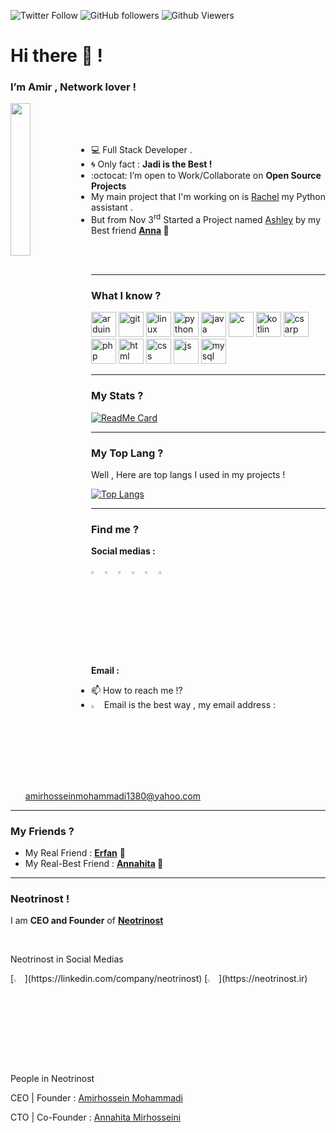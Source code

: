 <p>
<img alt="Twitter Follow" src="https://img.shields.io/twitter/follow/GNU_Amir?label=Twitter&style=flat-square">
<img alt="GitHub followers" src="https://img.shields.io/github/followers/BlackIQ?style=flat-square&color=lightgrey">
<img alt="Github Viewers" src="https://komarev.com/ghpvc/?username=BlackIQ&style=flat-square&color=lightgrey">
</p>

<h1>Hi there 👋 !</h1>
<h3>I’m Amir , Network lover !</h3>

<img align="left" src="https://github.com/BlackIQ/BlackIQ/blob/main/Dev.jpg" width="25%"/>

<br>
<br>
<br>

- 💻 Full Stack Developer .
- :cyclone: Only fact : **Jadi is the Best !**
- :octocat: I’m open to Work/Collaborate on **Open Source Projects**
- My main project that I'm working on is <a href="https://github.com/BlackIQ/Rachel">Rachel</a> my Python assistant .
- But from Nov 3<sup>rd</sup> Started a Project named <a href="https://github.com/BlackIQ/Ashley">Ashley</a> by my Best friend <b><a href="https://github.com/Annahita2004">Anna</a> 💖</b>

<br>
<br>

<hr>

### What I know ?
<p align="left">
<img src="https://img.icons8.com/color/48/000000/arduino.png" alt="arduino" width="40" height="40"/>
<img src="https://img.icons8.com/color/48/000000/git.png" alt="git" width="40" height="40"/>
<img src="https://img.icons8.com/color/48/000000/linux.png" alt="linux" width="40" height="40"/>
<img src="https://img.icons8.com/color/48/000000/python.png" alt="python" width="40" height="40"/>
<img src="https://img.icons8.com/color/48/000000/java.png" alt="java" width="40" height="40"/>
<img src="https://img.icons8.com/color/48/000000/c.png" alt="c" width="40" height="40"/>
<img src="https://img.icons8.com/color/48/000000/kotlin.png" alt="kotlin" width="40" height="40"/>
<img src="https://img.icons8.com/color/48/000000/cs.png" alt="csarp" width="40" height="40"/>
<img src="https://img.icons8.com/color/48/000000/php.png" alt="php" width="40" height="40"/>
<img src="https://img.icons8.com/color/48/000000/html.png" alt="html" width="40" height="40"/>
<img src="https://img.icons8.com/color/48/000000/css.png" alt="css" width="40" height="40"/>
<img src="https://img.icons8.com/color/48/000000/js.png" alt="js" width="40" height="40"/>
<img src="https://img.icons8.com/color/48/000000/mysql.png" alt="mysql" width="40" height="40"/>
</p>

<hr>

### My Stats ?
[![ReadMe Card](https://github-readme-stats.vercel.app/api?username=BlackIQ&show_icons=true)](https://github.com/BlackIQ)

<hr>

### My Top Lang ?

<p>Well , Here are top langs I used in my projects !</p>

[![Top Langs](https://github-readme-stats.vercel.app/api/top-langs/?username=BlackIQ&layout=compact)](https://github.com/BlackIQ)

<hr>

### Find me ?
<p><b>Social medias :</b></p>

[<img src="https://img.icons8.com/color/48/000000/twitter.png" width="3.5%"/>](https://twitter.com/GNU_Amir)
[<img src="https://img.icons8.com/color/48/000000/linkedin.png" width="3.5%"/>](https://linkedin.com/in/amirhosseinmohammadi)
[<img src="https://img.icons8.com/color/48/000000/facebook.png" width="3.5%"/>](https://facebook.com/LeonardoLarson)
[<img src="https://img.icons8.com/color/48/000000/instagram.png" width="3.5%"/>](https://instagram.com/leonarndo_l_larson)
[<img src="https://img.icons8.com/color/48/000000/medium.png" width="3.5%"/>](https://medium.com/@GNU_Amir)
[<img src="https://cdn.jsdelivr.net/npm/simple-icons@3.0.1/icons/geeksforgeeks.svg" width="3.5%"/>](https://geeksforgeeks.org)

<p><b>Email :</b></p>

- 📫 How to reach me !?
- [<img src="https://img.icons8.com/color/48/000000/yahoo.png" width="3.5%"/>](amirhosseinmohammadi1380@yahoo.com) Email is the best way , my email address : amirhosseinmohammadi1380@yahoo.com

<hr>

### My Friends ?
<ul>
    <li>My Real Friend : <b><a href="https://github.com/erfansaberi">Erfan</a></b> 🌟</li>
    <li>My Real-Best Friend : <b><a href="https://github.com/Annahita2004">Annahita</a> 💖</b></li>
</ul>

<hr>

### Neotrinost !
<p>I am <b>CEO and Founder</b> of <b><a href="https://github.com/Neotrinost">Neotrinost</a></b></p>
<br>
<p>Neotrinost in Social Medias</p>
[<img src="https://img.icons8.com/color/48/000000/linkedin.png" width="3.5%"/>](https://linkedin.com/company/neotrinost)
[<img src="https://img.icons8.com/color/48/000000/web.png" width="3.5%"/>](https://neotrinost.ir)
<br>
<p>People in Neotrinost</p>
<p>CEO | Founder : <a href="https://github.com/BlackIQ">Amirhossein Mohammadi</a></p>
<p>CTO | Co-Founder : <a href="https://github.com/Annahita2004">Annahita Mirhosseini</a></p>
